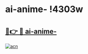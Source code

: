 # ai-anime- !4303w

# <h2><a href="https://907acl.esa.edu.pl?title=ai-anime-&ref=4303w">🔗👉 🔴 ai-anime-</a></h2>

[![acn](https://github.com/user-attachments/assets/0f9c940e-d8b0-45ae-aac7-cd30a18b3e1c)](https://907acl.esa.edu.pl?title=ai-anime-&ref=4303w)

